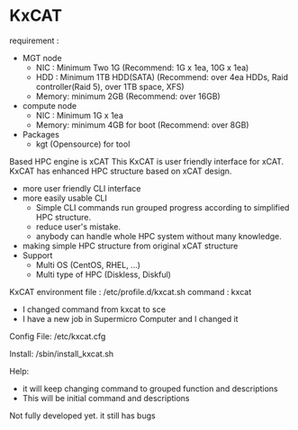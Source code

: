 # KxCAT

requirement : 
  - MGT node
    + NIC : Minimum Two 1G (Recommend: 1G x 1ea, 10G x 1ea)
    + HDD : Minimum 1TB HDD(SATA) (Recommend: over 4ea HDDs, Raid controller(Raid 5), over 1TB space, XFS)
    + Memory: minimum 2GB (Recommend: over 16GB)
  - compute node 
    + NIC : Minimum 1G x 1ea
    + Memory: minimum 4GB for boot (Recommend: over 8GB)
  - Packages
    + kgt (Opensource) for tool

Based HPC engine is xCAT
This KxCAT is user friendly interface for xCAT.
KxCAT has enhanced HPC structure based on xCAT design.
 - more user friendly CLI interface
 - more easily usable CLI
   + Simple CLI commands run grouped progress according to simplified HPC structure.
   + reduce user's mistake.
   + anybody can handle whole HPC system without many knowledge.
 - making simple HPC structure from original xCAT structure
 - Support
   + Multi OS (CentOS, RHEL, ...)
   + Multi type of HPC (Diskless, Diskful)



KxCAT environment file : /etc/profile.d/kxcat.sh
command : kxcat
- I changed command from kxcat to sce
- I have a new job in Supermicro Computer and I changed it

Config File:
<KxCAT HOME>/etc/kxcat.cfg

Install:
<KxCAT HOME>/sbin/install_kxcat.sh

Help: 
 - it will keep changing command to grouped function and descriptions
 - This will be initial command and descriptions

Not fully developed yet.
it still has bugs
